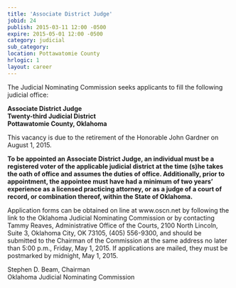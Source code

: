 ```yaml
---
title: 'Associate District Judge'
jobid: 24
publish: 2015-03-11 12:00 -0500
expire: 2015-05-01 12:00 -0500
category: judicial
sub_category: 
location: Pottawatomie County
hrlogic: 1
layout: career
---
```

<p>The Judicial Nominating Commission seeks applicants to fill the following judicial office:</p>
<p><strong>Associate District Judge</strong><br>
<strong>Twenty-third Judicial District</strong><br>
<strong>Pottawatomie County, Oklahoma</strong></p>
<p>This vacancy is due to the retirement of the Honorable John Gardner on August 1, 2015.</p>
<p><strong>To be appointed an Associate District Judge, an individual must be a registered voter of the applicable judicial district at the time (s)he takes the oath of office and assumes the duties of office.  Additionally, prior to appointment, the appointee must have had a minimum of two years’ experience as a licensed practicing attorney, or as a judge of a court of record, or combination thereof, within the State of Oklahoma.</strong></p>
<p>Application forms can be obtained on line at www.oscn.net by following the link to the Oklahoma Judicial Nominating Commission or by contacting Tammy Reaves, Administrative Office of the Courts, 2100 North Lincoln, Suite 3, Oklahoma City, OK  73105, (405) 556-9300, and should be submitted to the Chairman of the Commission at the same address no later than 5:00 p.m., Friday, May 1, 2015. If applications are mailed, they must be postmarked by midnight, May 1, 2015.</p>
<p>Stephen D. Beam, Chairman<br>
Oklahoma Judicial Nominating Commission</p>